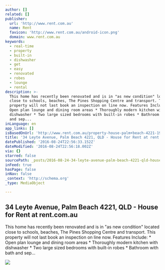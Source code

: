 ```yaml
---
author: []
related: []
publisher:
  url: 'http://www.rent.com.au'
  name: Rent
  favicon: 'http://www.rent.com.au/android-icon.png'
  domain: www.rent.com.au
keywords:
  - real-time
  - property
  - built-in
  - dishwasher
  - get
  - easy
  - renovated
  - robes
  - lounge
  - rental
description: >-
  This home has recently been renovated and is in "as new condition" located
  close to schools, beaches, The Pines Shopping Centre and transport. This
  property will not last book an inspection on line now. Features Include: *
  Open plan lounge and dining room areas * Thoroughly modern kitchen with
  dishwasher * Two large sized bedrooms with built-in robes * Bathroom with bath
  and sep...
inLanguage: en
app_links: []
isBasedOnUrl: 'http://www.rent.com.au/property-house-palm+beach-4221-1941267'
title: '34 Leyte Avenue, Palm Beach 4221, QLD - House for Rent at rent.com.au'
datePublished: '2016-08-24T22:56:33.152Z'
dateModified: '2016-08-24T22:56:18.002Z'
via: {}
starred: false
sourcePath: _posts/2016-08-24-34-leyte-avenue-palm-beach-4221-qld-house-for-rent-at-re.md
inFeed: true
hasPage: false
inNav: false
_context: 'http://schema.org'
_type: MediaObject

---
```

<article style=""><h1>34 Leyte Avenue, Palm Beach 4221, QLD - House for Rent at rent.com.au</h1><p>This home has recently been renovated and is in "as new condition" located close to schools, beaches, The Pines Shopping Centre and transport. This property will not last book an inspection on line now. Features Include: * Open plan lounge and dining room areas * Thoroughly modern kitchen with dishwasher * Two large sized bedrooms with built-in robes * Bathroom with bath and sep...</p><img src="https://d3qtx5cwjhbvrw.cloudfront.net/photos/images/64561789/WebSite-10901_34_Leyte_Avenue_Palm_Beach1514639_145_540-1471995453-main-1472003664-main.jpg?1472003664" /></article>